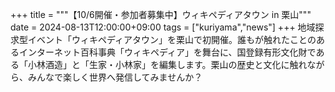 +++
title = """【10/6開催・参加者募集中】ウィキペディアタウン in 栗山"""
date = 2024-08-13T12:00:00+09:00
tags = ["kuriyama","news"]
+++
地域探求型イベント「ウィキペディアタウン」を栗山で初開催。誰もが触れたことのあるインターネット百科事典「ウィキペディア」を舞台に、国登録有形文化財である「小林酒造」と「生家・小林家」を編集します。栗山の歴史と文化に触れながら、みんなで楽しく世界へ発信してみませんか？
